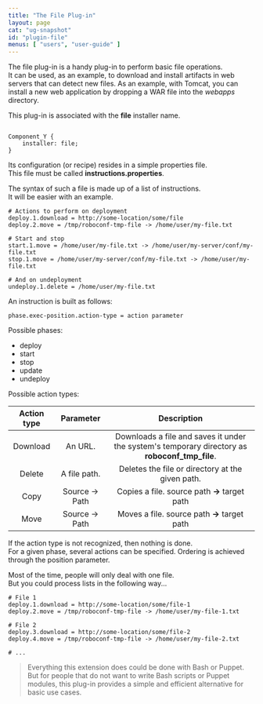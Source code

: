 ```yaml
---
title: "The File Plug-in"
layout: page
cat: "ug-snapshot"
id: "plugin-file"
menus: [ "users", "user-guide" ]
---
```


The file plug-in is a handy plug-in to perform basic file operations.  
It can be used, as an example, to download and install artifacts in web servers
that can detect new files. As an example, with Tomcat, you can install a new web application
by dropping a WAR file into the *webapps* directory.

This plug-in is associated with the **file** installer name.

<pre><code class="language-roboconf">
Component_Y {
	installer: file;
}
</code></pre>

Its configuration (or recipe) resides in a simple properties file.  
This file must be called **instructions.properties**.

The syntax of such a file is made up of a list of instructions.  
It will be easier with an example.

```properties
# Actions to perform on deployment
deploy.1.download = http://some-location/some/file
deploy.2.move = /tmp/roboconf-tmp-file -> /home/user/my-file.txt

# Start and stop
start.1.move = /home/user/my-file.txt -> /home/user/my-server/conf/my-file.txt
stop.1.move = /home/user/my-server/conf/my-file.txt -> /home/user/my-file.txt

# And on undeployment
undeploy.1.delete = /home/user/my-file.txt
```

An instruction is built as follows:

	phase.exec-position.action-type = action parameter

Possible phases:

* deploy
* start
* stop
* update
* undeploy

Possible action types:

| Action type | Parameter | Description |
| :---------: | :-------: | :---------: |
| Download | An URL. | Downloads a file and saves it under the system's temporary directory as **roboconf_tmp_file**. |
| Delete | A file path. | Deletes the file or directory at the given path. |
| Copy | Source -> Path | Copies a file. source path **->** target path |
| Move | Source -> Path | Moves a file. source path **->** target path |


If the action type is not recognized, then nothing is done.  
For a given phase, several actions can be specified. Ordering is achieved through the position parameter.

Most of the time, people will only deal with one file.  
But you could process lists in the following way...

```properties
# File 1
deploy.1.download = http://some-location/some/file-1
deploy.2.move = /tmp/roboconf-tmp-file -> /home/user/my-file-1.txt

# File 2
deploy.3.download = http://some-location/some/file-2
deploy.4.move = /tmp/roboconf-tmp-file -> /home/user/my-file-2.txt

# ...
```

> Everything this extension does could be done with Bash or Puppet.  
> But for people that do not want to write Bash scripts or Puppet modules,
> this plug-in provides a simple and efficient alternative for basic use cases.
